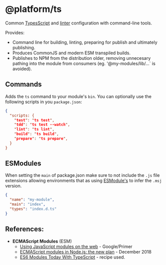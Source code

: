 # @platform/ts
Common [TypesScript](https://www.typescriptlang.org) and [linter](https://palantir.github.io/tslint/) configuration with command-line tools.

Provides:

- Command line for building, linting, preparing for publish and ultimately publishing.
- Produces CommonJS and modern ESM transpiled builds.
- Publishes to NPM from the distribution older, removing unnecesary pathing into the module from consumers (eg. '@my-modules/lib/...` is avoided).




## Commands
Adds the `ts` command to your module's `bin`. You can optionally use the following scripts in you `package.json`:

```json
{
  "scripts: {
    "test": "ts test",
    "tdd": "ts test --watch",
    "lint": "ts lint",
    "build": "ts build",
    "prepare": "ts prepare",
  }
}
```

## ESModules
When setting the `main` of package.json make sure to not include the `.js` file extensions allowing environments that as using [ESModule's](https://developers.google.com/web/fundamentals/primers/modules) to infer the `.msj` version.

```json
{
  "name": "my-module",
  "main": "index",
  "types": "index.d.ts"
}
```




## References:

- **ECMAScript Modules** (ESM)
  - [Using JavaScript modules on the web](https://developers.google.com/web/fundamentals/primers/modules) - Google/Primer
  - [ECMAScript modules in Node.js: the new plan](http://2ality.com/2018/12/nodejs-esm-phases.html) - December 2018
  - [ES6 Modules Today With TypeScript](https://www.ceriously.com/blog/post.php?id=2017-10-16-es6-modules-today-with-typescript.md) - recipe used.

